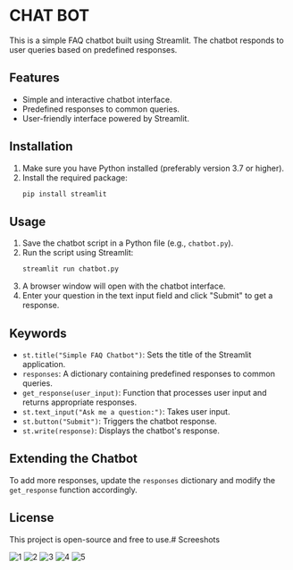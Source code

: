 
# CHAT BOT

This is a simple FAQ chatbot built using Streamlit. The chatbot responds to user queries based on predefined responses.

## Features

- Simple and interactive chatbot interface.
- Predefined responses to common queries.
- User-friendly interface powered by Streamlit.


## Installation
1. Make sure you have Python installed (preferably version 3.7 or higher).
2. Install the required package:
   ```bash
   pip install streamlit
## Usage
1. Save the chatbot script in a Python file (e.g., `chatbot.py`).
2. Run the script using Streamlit:
   ```bash
   streamlit run chatbot.py
   ```
3. A browser window will open with the chatbot interface.
4. Enter your question in the text input field and click "Submit" to get a response.
## Keywords
- `st.title("Simple FAQ Chatbot")`: Sets the title of the Streamlit application.
- `responses`: A dictionary containing predefined responses to common queries.
- `get_response(user_input)`: Function that processes user input and returns appropriate responses.
- `st.text_input("Ask me a question:")`: Takes user input.
- `st.button("Submit")`: Triggers the chatbot response.
- `st.write(response)`: Displays the chatbot's response.
## Extending the Chatbot
To add more responses, update the `responses` dictionary and modify the `get_response` function accordingly.
## License
This project is open-source and free to use.# Screeshots

![1](https://github.com/user-attachments/assets/d3a8b529-2b91-4f05-a9ee-d192761d84a9)
![2](https://github.com/user-attachments/assets/357bd545-4e68-42ba-9340-5a7a6b304572)
![3](https://github.com/user-attachments/assets/c14d020f-cd69-4a67-a4b9-aec5f6c2511f)
![4](https://github.com/user-attachments/assets/779c4473-5983-411e-9456-5348fc79483c)
![5](https://github.com/user-attachments/assets/b1892d2c-3f82-48b6-ae93-3bf7270d4cac)